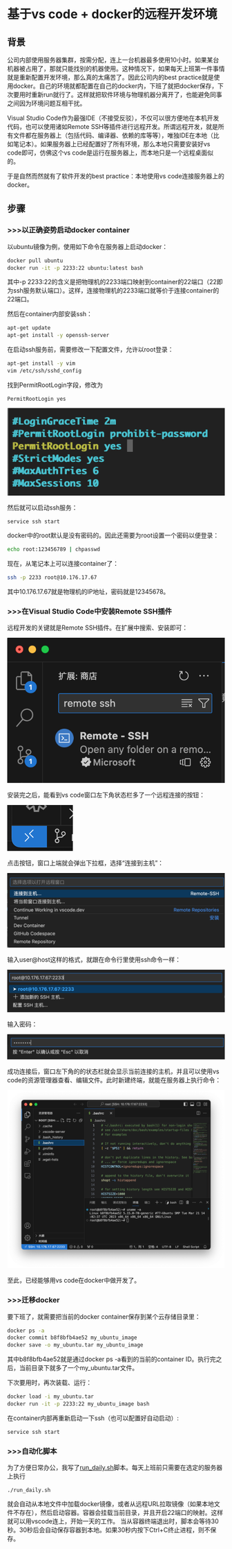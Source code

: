 # 基于vs code + docker的远程开发环境

## 背景

公司内部使用服务器集群，按需分配，连上一台机器最多使用10小时。如果某台机器被占用了，那就只能找别的机器使用。这种情况下，如果每天上班第一件事情就是重新配置开发环境，那么真的太痛苦了。因此公司内的best practice就是使用docker。自己的环境就都配置在自己的docker内，下班了就把docker保存，下次要用时重新run就行了。这样就把软件环境与物理机器分离开了，也能避免同事之间因为环境问题互相干扰。

Visual Studio Code作为最强IDE（不接受反驳），不仅可以很方便地在本机开发代码，也可以使用诸如Remote SSH等插件进行远程开发。所谓远程开发，就是所有文件都在服务器上（包括代码、编译器、依赖的库等等），唯独IDE在本地（比如笔记本）。如果服务器上已经配置好了所有环境，那么本地只需要安装好vs code即可，仿佛这个vs code是运行在服务器上，而本地只是一个远程桌面似的。

于是自然而然就有了软件开发的best practice：本地使用vs code连接服务器上的docker。

## 步骤

### >>>以正确姿势启动docker container

以ubuntu镜像为例，使用如下命令在服务器上启动docker：

```bash
docker pull ubuntu
docker run -it -p 2233:22 ubuntu:latest bash
```

其中-p 2233:22的含义是把物理机的2233端口映射到container的22端口（22即为ssh服务默认端口）。这样，连接物理机的2233端口就等价于连接container的22端口。

然后在container内部安装ssh：

```bash
apt-get update
apt-get install -y openssh-server
```

在启动ssh服务前，需要修改一下配置文件，允许以root登录：

```bash
apt-get install -y vim
vim /etc/ssh/sshd_config
```

找到PermitRootLogin字段，修改为
```
PermitRootLogin yes
```

![](./sshd_config.png)

然后就可以启动ssh服务：

```bash
service ssh start
```

docker中的root默认是没有密码的。因此还需要为root设置一个密码以便登录：

```bash
echo root:123456789 | chpasswd
```

现在，从笔记本上可以连接container了：

```bash
ssh -p 2233 root@10.176.17.67
```

其中10.176.17.67就是物理机的IP地址，密码就是12345678。

### >>>在Visual Studio Code中安装Remote SSH插件

远程开发的关键就是Remote SSH插件。在扩展中搜索、安装即可：

![](./remote_ssh_plugin.png)

安装完之后，能看到vs code窗口左下角状态栏多了一个远程连接的按钮：

![](./remote_ssh_button.png)

点击按钮，窗口上端就会弹出下拉框，选择“连接到主机”：

![](./remote_ssh_connect.png)

输入user@host这样的格式，就跟在命令行里使用ssh命令一样：

![](./remote_ssh_addr.png)

输入密码：

![](./remote_ssh_passwd.png)

成功连接后，窗口左下角的的状态栏就会显示当前连接的主机，并且可以使用vs code的资源管理器查看、编辑文件。此时新建终端，就能在服务器上执行命令：

![](./remote_ssh_window.png)

至此，已经能够用vs code在docker中做开发了。

### >>>迁移docker

要下班了，就需要把当前的docker container保存到某个云存储目录里：

```bash
docker ps -a
docker commit b8f8bfb4ae52 my_ubuntu_image
docker save -o my_ubuntu.tar my_ubuntu_image
```

其中b8f8bfb4ae52就是通过docker ps -a看到的当前的container ID。执行完之后，当前目录下就多了一个my_ubuntu.tar文件。

下次要用时，再次装载、运行：

```bash
docker load -i my_ubuntu.tar
docker run -it -p 2233:22 my_ubuntu_image bash
```

在container内部再重新启动一下ssh（也可以配置好自动启动）:

```bash
service ssh start
```

### >>>自动化脚本
为了方便日常办公，我写了[run_daily.sh](./run_daily.sh)脚本。每天上班前只需要在选定的服务器上执行
```
./run_daily.sh
```
就会自动从本地文件中加载docker镜像，或者从远程URL拉取镜像（如果本地文件不存在），然后启动容器。容器会挂载当前目录，并且开启22端口的映射。这样就可以用vscode连上，开始一天的工作。
当从容器终端退出时，脚本会等待30秒。30秒后会自动保存容器到本地。如果30秒内按下Ctrl+C终止进程，则不保存。